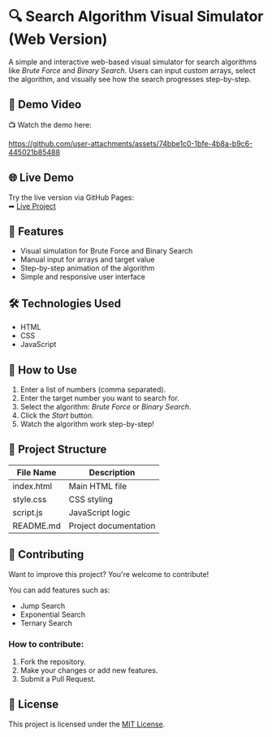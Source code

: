 # 🔍 Search Algorithm Visual Simulator (Web Version)

A simple and interactive web-based visual simulator for search algorithms like *Brute Force* and *Binary Search*. Users can input custom arrays, select the algorithm, and visually see how the search progresses step-by-step.

## 🎥 Demo Video
📺 Watch the demo here:  


https://github.com/user-attachments/assets/74bbe1c0-1bfe-4b8a-b9c6-445021b85488



## 🌐 Live Demo
Try the live version via GitHub Pages:  
➡ [Live Project](https://ibrahim-06.github.io/Search-Algorithm-Visual-Simulator/)

## 🚀 Features
- Visual simulation for Brute Force and Binary Search
- Manual input for arrays and target value
- Step-by-step animation of the algorithm
- Simple and responsive user interface

## 🛠 Technologies Used
- HTML  
- CSS  
- JavaScript

## 🧠 How to Use
1. Enter a list of numbers (comma separated).
2. Enter the target number you want to search for.
3. Select the algorithm: *Brute Force* or *Binary Search*.
4. Click the *Start* button.
5. Watch the algorithm work step-by-step!

## 📁 Project Structure

| File Name         | Description                        |
|-------------------|------------------------------------|
| index.html        | Main HTML file                     |
| style.css         | CSS styling                        |
| script.js         | JavaScript logic                   |
| README.md         | Project documentation              |

## 🤝 Contributing
Want to improve this project? You're welcome to contribute!

You can add features such as:
- Jump Search  
- Exponential Search  
- Ternary Search  

### How to contribute:
1. Fork the repository.
2. Make your changes or add new features.
3. Submit a Pull Request.

## 📄 License
This project is licensed under the [MIT License](https://opensource.org/licenses/MIT).


